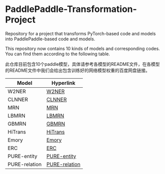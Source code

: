 # PaddlePaddle-Transformation-Project
Repository for a project that transforms PyTorch-based code and models into PaddlePaddle-based code and models.

This repository now contains 10 kinds of models and corresponding codes. You can find them according to the following table.

此仓库目前包含10个paddle模型，具体请参考各模型的README文件，在各模型的README文件中我们会给出包含训练好的网络模型权重的百度网盘链接。

| Model        | Hyperlink                        |
| ------------ | -------------------------------- |
| W2NER        | [W2NER](./mcan/README.md)         |
| CLNNER       | [CLNNER](./mcan/README.md)         |
| MRN          | [MRN](./QAnet/README.md)       |
| LBMRN        | [LBMRN](./BAN/README.md)           |
| GBMRN        | [GBMRN](./BAN/README.md)           |
| HiTrans      | [HiTrans](./MFB/README.md)           |
| Emory        | [Emory](./MFH/README.md)           |
| ERC          | [ERC](./MMNasNet/README.md) |
| PURE-entity  | [PURE-entity](./SongNet/README.md) |
| PURE-relation| [PURE-relation](./Guyu/README.md)   |
